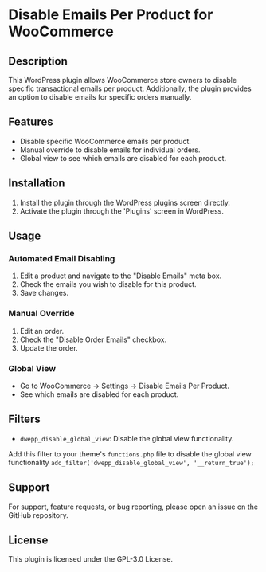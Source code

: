 # Disable Emails Per Product for WooCommerce

## Description

This WordPress plugin allows WooCommerce store owners to disable specific transactional emails per product. Additionally, the plugin provides an option to disable emails for specific orders manually.

## Features

- Disable specific WooCommerce emails per product.
- Manual override to disable emails for individual orders.
- Global view to see which emails are disabled for each product.

## Installation

1. Install the plugin through the WordPress plugins screen directly.
2. Activate the plugin through the 'Plugins' screen in WordPress.

## Usage

### Automated Email Disabling

1. Edit a product and navigate to the "Disable Emails" meta box.
2. Check the emails you wish to disable for this product.
3. Save changes.

### Manual Override

1. Edit an order.
2. Check the "Disable Order Emails" checkbox.
3. Update the order.

### Global View
- Go to WooCommerce → Settings → Disable Emails Per Product.
- See which emails are disabled for each product.


## Filters

- `dwepp_disable_global_view`: Disable the global view functionality.

Add this filter to your theme's `functions.php` file to disable the global view functionality
`add_filter('dwepp_disable_global_view', '__return_true');`

## Support

For support, feature requests, or bug reporting, please open an issue on the GitHub repository.

## License

This plugin is licensed under the GPL-3.0 License.
